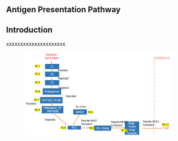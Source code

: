 ## Antigen Presentation Pathway

## Introduction
xxxxxxxxxxxxxxxxxxxxx

<p align="center">
  <img width="80%" src="https://github.com/ptdang1001/MPOSNN/blob/Antigen_Presentation_Pathway/inputs/Antigen_Presentation_pathway.png">
</p>
